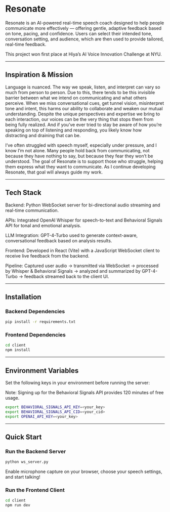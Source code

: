 # Resonate

Resonate is an AI-powered real-time speech coach designed to help people communicate more effectively — offering gentle, adaptive feedback based on tone, pacing, and confidence. Users can select their intended tone, conversation setting, and audience, which are then used to provide tailored, real-time feedback. 

This project won first place at Hiya’s AI Voice Innovation Challenge at NYU.

---

## Inspiration & Mission

Language is nuanced. The way we speak, listen, and interpret can vary so much from person to person. Due to this, there tends to be this invisible barrier between what we intend on communicating and what others perceive. When we miss conversational cues, get tunnel vision, misinterpret tone and intent, this harms our ability to collaborate and weaken our mutual understanding. Despite the unique perspectives and expertise we bring to each interaction, our voices can be the very thing that stops them from being fully realized. And if you’ve ever tried to stay be aware of how you’re speaking on top of listening and responding, you likely know how distracting and draining that can be. 

I’ve often struggled with speech myself, especially under pressure, and I know I’m not alone. Many people hold back from communicating, not because they have nothing to say, but because they fear they won’t be understood. The goal of Resonate is to support those who struggle, helping them express what they want to communicate. As I continue developing Resonate, that goal will always guide my work. 

---

## Tech Stack

Backend: Python WebSocket server for bi-directional audio streaming and real-time communication.

APIs: Integrated OpenAI Whisper for speech-to-text and Behavioral Signals API for tonal and emotional analysis.

LLM Integration: GPT-4-Turbo used to generate context-aware, conversational feedback based on analysis results.

Frontend: Developed in React (Vite) with a JavaScript WebSocket client to receive live feedback from the backend.

Pipeline: Captured user audio → transmitted via WebSocket → processed by Whisper & Behavioral Signals → analyzed and summarized by GPT-4-Turbo → feedback streamed back to the client UI.

---

## Installation

### Backend Dependencies
```bash
pip install -r requirements.txt
```

### Frontend Dependencies
```bash
cd client
npm install
```

---

## Environment Variables

Set the following keys in your environment before running the server:

Note: Signing up for the Behavioral Signals API provides 120 minutes of free usage.


```bash
export BEHAVIORAL_SIGNALS_API_KEY=<your_key>
export BEHAVIORAL_SIGNALS_API_CID=<your_cid>
export OPENAI_API_KEY=<your_key>
```

---

## Quick Start

### Run the Backend Server
```bash
python ws_server.py
```

Enable microphone capture on your browser, choose your speech settings, and start talking!

### Run the Frontend Client
```bash
cd client
npm run dev
```
